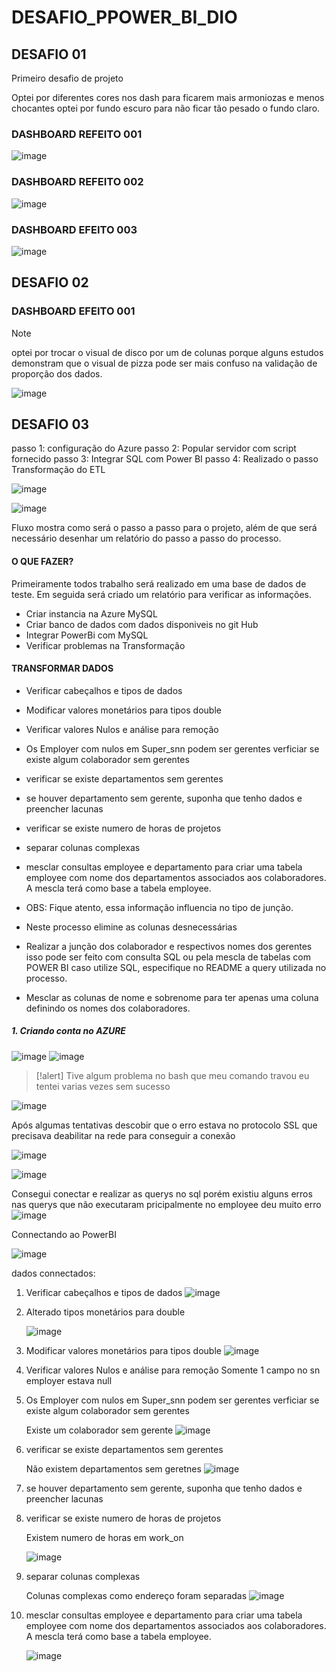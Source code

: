 # DESAFIO_PPOWER_BI_DIO
## DESAFIO 01
Primeiro desafio de projeto

Optei por diferentes cores nos dash para ficarem mais armoniozas e menos chocantes
optei por fundo escuro para não ficar tão pesado o fundo claro.

### DASHBOARD REFEITO 001

![image](https://github.com/user-attachments/assets/84dba35c-bafc-45a5-881c-808f1f637c46)

### DASHBOARD REFEITO 002

![image](https://github.com/user-attachments/assets/5ac98938-d1f9-4472-815c-0adac25f619f)

### DASHBOARD EFEITO 003

![image](https://github.com/user-attachments/assets/94567870-b243-4c8c-8bb6-b59259f0972b)

## DESAFIO 02

### DASHBOARD EFEITO 001

>[!note]
> optei por trocar o visual de disco por um de colunas porque alguns estudos demonstram que o visual de pizza pode ser mais confuso na validação de proporção dos dados.

![image](https://github.com/user-attachments/assets/4f347110-7fc7-4a11-bb46-d99412c3396a)

## DESAFIO 03

passo 1: configuração do Azure
passo 2: Popular servidor com script fornecido
passo 3: Integrar SQL com Power BI
passo 4: Realizado o passo Transformação do ETL 

![image](https://github.com/user-attachments/assets/2dc11931-3acb-4150-bdb8-b12010bec98b)

![image](https://github.com/user-attachments/assets/faffb4e7-56fe-47e4-b39c-947b4e70b95d)

Fluxo mostra como será o passo a passo para o projeto, além de que será necessário desenhar um relatório do passo a passo do processo.


#### O QUE FAZER?

Primeiramente todos trabalho será realizado em uma base de dados de teste. Em seguida será criado um relatório para verificar as informações.
* Criar instancia na Azure MySQL
* Criar banco de dados com dados disponiveis no git Hub
* Integrar PowerBi com MySQL
* Verificar problemas na Transformação

#### TRANSFORMAR DADOS

* Verificar cabeçalhos e tipos de dados
* Modificar valores monetários para tipos double
* Verificar valores Nulos e análise para remoção
* Os Employer com nulos em Super_snn podem ser gerentes verficiar se existe algum colaborador sem gerentes
* verificar se existe departamentos sem gerentes
* se houver departamento sem gerente, suponha que tenho dados e preencher lacunas
* verificar se existe numero de horas de projetos
* separar colunas complexas

* mesclar consultas employee e departamento para criar uma tabela employee com nome dos departamentos associados aos colaboradores. A mescla terá como base a tabela employee.
* OBS: Fique atento, essa informação influencia no tipo de junção.
* Neste processo elimine as colunas desnecessárias

* Realizar a junção dos colaborador e respectivos nomes dos gerentes isso pode ser feito com consulta SQL ou pela mescla de tabelas com POWER BI caso utilize SQL, especifique no README a query utilizada no processo.
* Mesclar as colunas de nome e sobrenome para ter apenas uma coluna definindo os nomes dos colaboradores.


##### 1. Criando conta no AZURE
![image](https://github.com/user-attachments/assets/f596b702-9861-4a53-b5d3-7d44a75d45f9)
![image](https://github.com/user-attachments/assets/2b609755-696c-42bf-9c45-981076d29520)

>[!alert]
>Tive algum problema no bash que meu comando travou eu tentei varias vezes sem sucesso

![image](https://github.com/user-attachments/assets/962fd661-7ad1-4452-8c9c-abcd09c2347b)

Após algumas tentativas descobir que o erro estava no protocolo SSL que precisava deabilitar na rede para conseguir a conexão

![image](https://github.com/user-attachments/assets/e6b7eef0-0592-4605-91cf-8611d4b5d5fd)

![image](https://github.com/user-attachments/assets/267b968b-85ff-45dd-954b-aff487a0b235)


Consegui conectar e realizar as querys no sql porém existiu alguns erros nas querys que não executaram pricipalmente no employee deu muito erro 
![image](https://github.com/user-attachments/assets/c9a29f85-fa6d-4b87-aebf-312fccb36c17)

Connectando ao PowerBI

![image](https://github.com/user-attachments/assets/35f4c714-6af8-45e8-a940-24c90ee6af1e)

dados connectados:
1. Verificar cabeçalhos e tipos de dados
![image](https://github.com/user-attachments/assets/4000ea7b-39ef-4dd3-8dc0-031ed08a5d4c)

2. Alterado tipos monetários para double

   ![image](https://github.com/user-attachments/assets/263e2b04-0fc7-46ef-a862-c7015fcd99ee)


3. Modificar valores monetários para tipos double
    ![image](https://github.com/user-attachments/assets/263e2b04-0fc7-46ef-a862-c7015fcd99ee)
   
4. Verificar valores Nulos e análise para remoção
   Somente 1 campo no sn employer estava null
   
5. Os Employer com nulos em Super_snn podem ser gerentes verficiar se existe algum colaborador sem gerentes

   Existe um colaborador sem gerente
  ![image](https://github.com/user-attachments/assets/c88ac784-e514-49d6-a677-7710efa816a4)

6. verificar se existe departamentos sem gerentes

   Não existem departamentos sem geretnes
   ![image](https://github.com/user-attachments/assets/20947ef9-9580-4a98-aac2-00ad74afd2ac)

7. se houver departamento sem gerente, suponha que tenho dados e preencher lacunas
    
8. verificar se existe numero de horas de projetos

    Existem numero de horas em work_on

    ![image](https://github.com/user-attachments/assets/ff52e739-c8a1-4296-8790-761c7279765b)

9. separar colunas complexas

    Colunas complexas como endereço foram separadas
    ![image](https://github.com/user-attachments/assets/aa002d68-a345-4862-9be0-f60cf3c03db7)


10. mesclar consultas employee e departamento para criar uma tabela employee com nome dos departamentos associados aos colaboradores. A mescla terá como base a tabela employee.

    ![image](https://github.com/user-attachments/assets/800a58f3-2054-46b4-a40f-963044e13d20)






